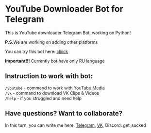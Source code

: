 # YouTube Downloader Bot for Telegram
This is YouTube downloader Telegram Bot, working on Python!

<b>P.S.</b>We are working on adding other platforms


You can try this bot here: <a href="https://t.me/getsdownload_bot">cliiick<a/>

<b>Important!!!</b> Currently bot have only RU language

## Instruction to work with bot:
<code>/youtube</code> - command to work with YouTube Media<br>
<code>/vk</code> - command to download VK Clips & Videos<br>
<code>/help</code> - if you struggled and need help

## Have questions? Want to collaborate?
In this turn, you can write me here: <a href='https://t.me/dontbesoseriouspls'>Telegram</a>, <a href='https://vk.com/8ro_t2'>VK</a>, Discord: get_sucked

